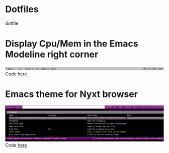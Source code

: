 # Dotfiles
dotfile

# Display Cpu/Mem in the Emacs Modeline right corner
![Emacs-display-cpu-mem-in-the-modeline-right-corner](https://github.com/danrobi11/Dotfiles/blob/main/screenshots/emacs-modeline.png)
Code [here](https://github.com/danrobi11/Dotfiles/blob/main/Emacs-display-cpu-mem-in-the-modeline-right-corner)

# Emacs theme for Nyxt browser
![Nyxt-Emacs-Theme](https://github.com/danrobi11/Dotfiles/blob/main/screenshots/nyxt-emacs-theme-3.png)
Code [here](https://github.com/danrobi11/Dotfiles/blob/main/nyxt-emacs-theme)
